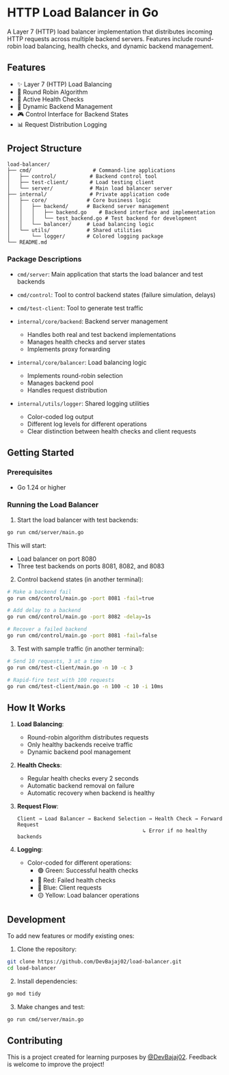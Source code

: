 # HTTP Load Balancer in Go

A Layer 7 (HTTP) load balancer implementation that distributes incoming HTTP requests across multiple backend servers. Features include round-robin load balancing, health checks, and dynamic backend management.

## Features

- ✨ Layer 7 (HTTP) Load Balancing
- 🔄 Round Robin Algorithm
- 💓 Active Health Checks
- 🚦 Dynamic Backend Management
- 🎮 Control Interface for Backend States
- 📊 Request Distribution Logging

## Project Structure

```
load-balancer/
├── cmd/                    # Command-line applications
│   ├── control/           # Backend control tool
│   ├── test-client/       # Load testing client
│   └── server/            # Main load balancer server
├── internal/              # Private application code
│   ├── core/             # Core business logic
│   │   ├── backend/      # Backend server management
│   │   │   ├── backend.go    # Backend interface and implementation
│   │   │   └── test_backend.go # Test backend for development
│   │   └── balancer/     # Load balancing logic
│   └── utils/            # Shared utilities
│       └── logger/       # Colored logging package
└── README.md
```

### Package Descriptions

- `cmd/server`: Main application that starts the load balancer and test backends
- `cmd/control`: Tool to control backend states (failure simulation, delays)
- `cmd/test-client`: Tool to generate test traffic

- `internal/core/backend`: Backend server management
  - Handles both real and test backend implementations
  - Manages health checks and server states
  - Implements proxy forwarding

- `internal/core/balancer`: Load balancing logic
  - Implements round-robin selection
  - Manages backend pool
  - Handles request distribution

- `internal/utils/logger`: Shared logging utilities
  - Color-coded log output
  - Different log levels for different operations
  - Clear distinction between health checks and client requests

## Getting Started

### Prerequisites
- Go 1.24 or higher

### Running the Load Balancer

1. Start the load balancer with test backends:
```bash
go run cmd/server/main.go
```
This will start:
- Load balancer on port 8080
- Three test backends on ports 8081, 8082, and 8083

2. Control backend states (in another terminal):
```bash
# Make a backend fail
go run cmd/control/main.go -port 8081 -fail=true

# Add delay to a backend
go run cmd/control/main.go -port 8082 -delay=1s

# Recover a failed backend
go run cmd/control/main.go -port 8081 -fail=false
```

3. Test with sample traffic (in another terminal):
```bash
# Send 10 requests, 3 at a time
go run cmd/test-client/main.go -n 10 -c 3

# Rapid-fire test with 100 requests
go run cmd/test-client/main.go -n 100 -c 10 -i 10ms
```

## How It Works

1. **Load Balancing**: 
   - Round-robin algorithm distributes requests
   - Only healthy backends receive traffic
   - Dynamic backend pool management

2. **Health Checks**: 
   - Regular health checks every 2 seconds
   - Automatic backend removal on failure
   - Automatic recovery when backend is healthy

3. **Request Flow**:
   ```
   Client → Load Balancer → Backend Selection → Health Check → Forward Request
                                            ↳ Error if no healthy backends
   ```

4. **Logging**:
   - Color-coded for different operations:
     - 🟢 Green: Successful health checks
     - 🔴 Red: Failed health checks
     - 🔵 Blue: Client requests
     - 🟡 Yellow: Load balancer operations

## Development

To add new features or modify existing ones:

1. Clone the repository:
```bash
git clone https://github.com/DevBajaj02/load-balancer.git
cd load-balancer
```

2. Install dependencies:
```bash
go mod tidy
```

3. Make changes and test:
```bash
go run cmd/server/main.go
```

## Contributing

This is a project created for learning purposes by [@DevBajaj02](https://github.com/DevBajaj02). Feedback is welcome to improve the project!